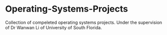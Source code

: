 # Operating-Systems-Projects
Collection of compeleted operating systems projects. Under the supervision of Dr Wanwan Li of University of South Florida.
